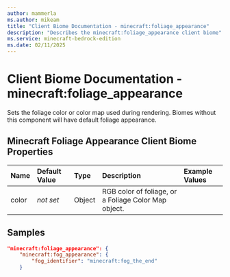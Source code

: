 ```yaml
---
author: mammerla
ms.author: mikeam
title: "Client Biome Documentation - minecraft:foliage_appearance"
description: "Describes the minecraft:foliage_appearance client biome"
ms.service: minecraft-bedrock-edition
ms.date: 02/11/2025 
---
```


# Client Biome Documentation - minecraft:foliage_appearance

Sets the foliage color or color map used during rendering. Biomes without this component will have default foliage appearance.


## Minecraft Foliage Appearance Client Biome Properties

|Name       |Default Value |Type |Description |Example Values |
|:----------|:-------------|:----|:-----------|:------------- |
| color | *not set* | Object | RGB color of foliage, or a Foliage Color Map object. |  | 

## Samples


```json
"minecraft:foliage_appearance": {
	"minecraft:fog_appearance": {
		"fog_identifier": "minecraft:fog_the_end"
	}
```

